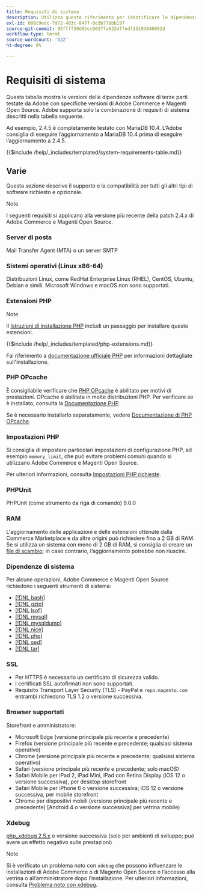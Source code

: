 ```yaml
---
title: Requisiti di sistema
description: Utilizza questo riferimento per identificare le dipendenze software richieste che sono state testate con Adobe Commerce e le versioni di Magento Open Source.
exl-id: 008c9edc-7d72-403c-847f-0e3b77bbb197
source-git-commit: 95ffff39d82cc9027fa633dffedf15193040802d
workflow-type: tm+mt
source-wordcount: '522'
ht-degree: 0%

---
```


# Requisiti di sistema

Questa tabella mostra le versioni delle dipendenze software di terze parti testate da Adobe con specifiche versioni di Adobe Commerce e Magenti Open Source. Adobe supporta solo la combinazione di requisiti di sistema descritti nella tabella seguente.

Ad esempio, 2.4.5 è completamente testato con MariaDB 10.4. L’Adobe consiglia di eseguire l’aggiornamento a MariaDB 10.4 prima di eseguire l’aggiornamento a 2.4.5.

{{$include /help/_includes/templated/system-requirements-table.md}}

## Varie

Questa sezione descrive il supporto e la compatibilità per tutti gli altri tipi di software richiesto e opzionale.

>[!NOTE]
>
>I seguenti requisiti si applicano alla versione più recente della patch 2.4.x di Adobe Commerce e Magenti Open Source.

### Server di posta

Mail Transfer Agent (MTA) o un server SMTP

### Sistemi operativi (Linux x86-64)

Distribuzioni Linux, come RedHat Enterprise Linux (RHEL), CentOS, Ubuntu, Debian e simili. Microsoft Windows e macOS non sono supportati.

### Estensioni PHP

>[!NOTE]
>
>Il [Istruzioni di installazione PHP](prerequisites/php-settings.md) includi un passaggio per installare queste estensioni.

{{$include /help/_includes/templated/php-extensions.md}}

Fai riferimento a [documentazione ufficiale PHP](https://php.net/manual/en/extensions.php) per informazioni dettagliate sull&#39;installazione.

### PHP OPcache

È consigliabile verificare che [PHP OPcache](https://php.net/manual/en/intro.opcache.php) è abilitato per motivi di prestazioni. OPcache è abilitata in molte distribuzioni PHP. Per verificare se è installato, consulta la [Documentazione PHP](prerequisites/php-settings.md).

Se è necessario installarlo separatamente, vedere [Documentazione di PHP OPcache](https://php.net/manual/en/opcache.setup.php).

### Impostazioni PHP

Si consiglia di impostare particolari impostazioni di configurazione PHP, ad esempio `memory_limit`, che può evitare problemi comuni quando si utilizzano Adobe Commerce e Magenti Open Source.

Per ulteriori informazioni, consulta [Impostazioni PHP richieste](prerequisites/php-settings.md).

### PHPUnit

PHPUnit (come strumento da riga di comando) 9.0.0

### RAM

L&#39;aggiornamento delle applicazioni e delle estensioni ottenute dalla Commerce Marketplace e da altre origini può richiedere fino a 2 GB di RAM. Se si utilizza un sistema con meno di 2 GB di RAM, si consiglia di creare un [file di scambio](https://support.magento.com/hc/en-us/articles/360032980432); in caso contrario, l’aggiornamento potrebbe non riuscire.

### Dipendenze di sistema

Per alcune operazioni, Adobe Commerce e Magenti Open Source richiedono i seguenti strumenti di sistema:

- [[!DNL bash]](https://www.gnu.org/software/bash/)
- [[!DNL gzip]](https://www.gzip.org/)
- [[!DNL lsof]](https://linux.die.net/man/8/lsof)
- [[!DNL mysql]](https://www.mysql.com/)
- [[!DNL mysqldump]](https://dev.mysql.com/doc/refman/8.0/en/mysqldump.html)
- [[!DNL nice]](https://linux.die.net/man/1/nice)
- [[!DNL php]](https://www.php.net/)
- [[!DNL sed]](https://www.gnu.org/software/sed/manual/sed.html)
- [[!DNL tar]](https://linux.die.net/man/1/tar)

### SSL

- Per HTTPS è necessario un certificato di sicurezza valido.
- I certificati SSL autofirmati non sono supportati.
- Requisito Transport Layer Security (TLS) - PayPal e `repo.magento.com` entrambi richiedono TLS 1.2 o versione successiva.

### Browser supportati

Storefront e amministratore:

- Microsoft Edge (versione principale più recente e precedente)
- Firefox (versione principale più recente e precedente; qualsiasi sistema operativo)
- Chrome (versione principale più recente e precedente; qualsiasi sistema operativo)
- Safari (versione principale più recente e precedente; solo macOS)
- Safari Mobile per iPad 2, iPad Mini, iPad con Retina Display (iOS 12 o versione successiva), per desktop storefront
- Safari Mobile per iPhone 6 o versione successiva; iOS 12 o versione successiva, per mobile storefront
- Chrome per dispositivi mobili (versione principale più recente e precedente) [Android 4 o versione successiva] per vetrina mobile)

### Xdebug

[php_xdebug 2.5.x](https://xdebug.org/download) o versione successiva (solo per ambienti di sviluppo; può avere un effetto negativo sulle prestazioni)

>[!NOTE]
>
>Si è verificato un problema noto con `xdebug` che possono influenzare le installazioni di Adobe Commerce o di Magento Open Source o l’accesso alla vetrina o all’amministratore dopo l’installazione. Per ulteriori informazioni, consulta [Problema noto con xdebug](https://support.magento.com/hc/en-us/articles/360034242212).

